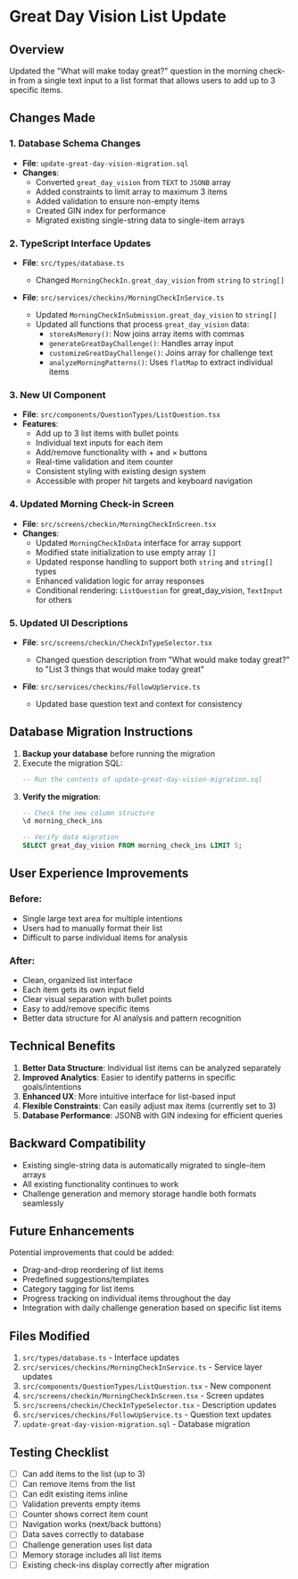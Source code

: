 # Great Day Vision List Update

## Overview
Updated the "What will make today great?" question in the morning check-in from a single text input to a list format that allows users to add up to 3 specific items.

## Changes Made

### 1. Database Schema Changes
- **File**: `update-great-day-vision-migration.sql`
- **Changes**: 
  - Converted `great_day_vision` from `TEXT` to `JSONB` array
  - Added constraints to limit array to maximum 3 items
  - Added validation to ensure non-empty items
  - Created GIN index for performance
  - Migrated existing single-string data to single-item arrays

### 2. TypeScript Interface Updates
- **File**: `src/types/database.ts`
  - Changed `MorningCheckIn.great_day_vision` from `string` to `string[]`

- **File**: `src/services/checkins/MorningCheckInService.ts`
  - Updated `MorningCheckInSubmission.great_day_vision` to `string[]`
  - Updated all functions that process `great_day_vision` data:
    - `storeAsMemory()`: Now joins array items with commas
    - `generateGreatDayChallenge()`: Handles array input
    - `customizeGreatDayChallenge()`: Joins array for challenge text
    - `analyzeMorningPatterns()`: Uses `flatMap` to extract individual items

### 3. New UI Component
- **File**: `src/components/QuestionTypes/ListQuestion.tsx`
- **Features**:
  - Add up to 3 list items with bullet points
  - Individual text inputs for each item
  - Add/remove functionality with + and × buttons
  - Real-time validation and item counter
  - Consistent styling with existing design system
  - Accessible with proper hit targets and keyboard navigation

### 4. Updated Morning Check-in Screen
- **File**: `src/screens/checkin/MorningCheckInScreen.tsx`
- **Changes**:
  - Updated `MorningCheckInData` interface for array support
  - Modified state initialization to use empty array `[]`
  - Updated response handling to support both `string` and `string[]` types
  - Enhanced validation logic for array responses
  - Conditional rendering: `ListQuestion` for great_day_vision, `TextInput` for others

### 5. Updated UI Descriptions
- **File**: `src/screens/checkin/CheckInTypeSelector.tsx`
  - Changed question description from "What would make today great?" to "List 3 things that would make today great"

- **File**: `src/services/checkins/FollowUpService.ts`
  - Updated base question text and context for consistency

## Database Migration Instructions

1. **Backup your database** before running the migration
2. Execute the migration SQL:
   ```sql
   -- Run the contents of update-great-day-vision-migration.sql
   ```
3. **Verify the migration**:
   ```sql
   -- Check the new column structure
   \d morning_check_ins
   
   -- Verify data migration
   SELECT great_day_vision FROM morning_check_ins LIMIT 5;
   ```

## User Experience Improvements

### Before:
- Single large text area for multiple intentions
- Users had to manually format their list
- Difficult to parse individual items for analysis

### After:
- Clean, organized list interface
- Each item gets its own input field
- Clear visual separation with bullet points
- Easy to add/remove specific items
- Better data structure for AI analysis and pattern recognition

## Technical Benefits

1. **Better Data Structure**: Individual list items can be analyzed separately
2. **Improved Analytics**: Easier to identify patterns in specific goals/intentions
3. **Enhanced UX**: More intuitive interface for list-based input
4. **Flexible Constraints**: Can easily adjust max items (currently set to 3)
5. **Database Performance**: JSONB with GIN indexing for efficient queries

## Backward Compatibility

- Existing single-string data is automatically migrated to single-item arrays
- All existing functionality continues to work
- Challenge generation and memory storage handle both formats seamlessly

## Future Enhancements

Potential improvements that could be added:
- Drag-and-drop reordering of list items
- Predefined suggestions/templates
- Category tagging for list items
- Progress tracking on individual items throughout the day
- Integration with daily challenge generation based on specific list items

## Files Modified

1. `src/types/database.ts` - Interface updates
2. `src/services/checkins/MorningCheckInService.ts` - Service layer updates
3. `src/components/QuestionTypes/ListQuestion.tsx` - New component
4. `src/screens/checkin/MorningCheckInScreen.tsx` - Screen updates
5. `src/screens/checkin/CheckInTypeSelector.tsx` - Description updates
6. `src/services/checkins/FollowUpService.ts` - Question text updates
7. `update-great-day-vision-migration.sql` - Database migration

## Testing Checklist

- [ ] Can add items to the list (up to 3)
- [ ] Can remove items from the list
- [ ] Can edit existing items inline
- [ ] Validation prevents empty items
- [ ] Counter shows correct item count
- [ ] Navigation works (next/back buttons)
- [ ] Data saves correctly to database
- [ ] Challenge generation uses list data
- [ ] Memory storage includes all list items
- [ ] Existing check-ins display correctly after migration 
